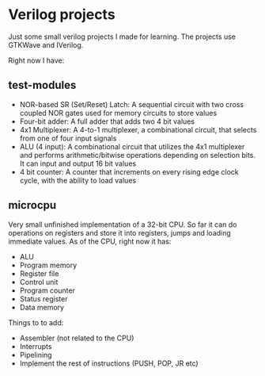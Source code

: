 # Verilog projects

Just some small verilog projects I made for learning. The projects use GTKWave and IVerilog.

Right now I have:
## test-modules
- NOR-based SR (Set/Reset) Latch: A sequential circuit with two cross coupled NOR gates used for memory circuits to store values
- Four-bit adder: A full adder that adds two 4 bit values
- 4x1 Multiplexer: A 4-to-1 multiplexer, a combinational circuit, that selects from one of four input signals
- ALU (4 input): A combinational circuit that utilizes the 4x1 multiplexer and performs arithmetic/bitwise operations depending on selection bits. It can input and output 16 bit values
- 4 bit counter: A counter that increments on every rising edge clock cycle, with the ability to load values

## microcpu
Very small unfinished implementation of a 32-bit CPU. So far it can do operations on registers and store it into registers, jumps and loading immediate values. As of the CPU, right now it has:

- ALU 
- Program memory 
- Register file 
- Control unit 
- Program counter
- Status register
- Data memory

Things to to add:

- Assembler (not related to the CPU)
- Interrupts
- Pipelining
- Implement the rest of instructions (PUSH, POP, JR etc)